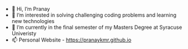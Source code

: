 - 👋 Hi, I’m Pranay
- 👀 I’m interested in solving challenging coding problems and learning new technologies
- 🌱 I’m currently in the final semester of my Masters Degree at Syracuse Univeristy
- 📫 Personal Website - https://pranaykmr.github.io

<!---
pranaykmr/pranaykmr is a ✨ special ✨ repository because its `README.md` (this file) appears on your GitHub profile.
You can click the Preview link to take a look at your changes.
--->
